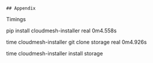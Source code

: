 ```

## Appendix

```
Timings

pip install cloudmesh-installer
real	0m4.558s


time cloudmesh-installer git clone storage
real	0m4.926s

time cloudmesh-installer install storage

```
